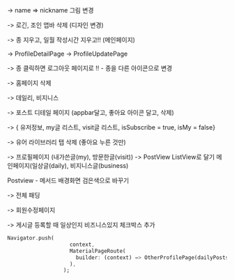 -> name => nickname 그림 변경

-> 로긴, 조인 앱바 삭제 (디자인 변경)

-> 종 지우고, 일월 작성시간 지우고!! (메인페이지)

->  ProfileDetailPage -> ProfileUpdatePage

->  종 클릭하면 로그아웃 페이지로 !! - 종을 다른 아이콘으로 변경

-> 홈페이지 삭제

-> 데일리, 비지니스

-> 포스트 디테일 페이지 (appbar달고, 좋아요 아이콘 달고, 삭제)

-> { 유저정보, my글 리스트, visit글 리스트, isSubscribe = true, isMy = false}

-> 유어 라이브러리 탭 삭제 (좋아요 누른 것만)

-> 프로필페이지 (내가쓴글(my), 방문한글(visit)) -> PostView ListView로 달기
메인페이지(일상글(daily), 비지니스글(business)

Postview - 메서드 배경화면 검은색으로 바꾸기

-> 전체 패딩

-> 회원수정페이지

-> 게시글 등록할 때 일상인지 비즈니스있지 체크박스 추가

```dart
Navigator.push(
                    context,
                    MaterialPageRoute(
                      builder: (context) => OtherProfilePage(dailyPosts[index].),
                    ),
                  );
```